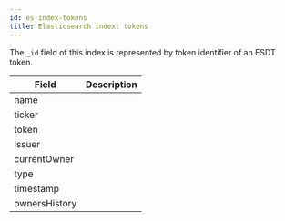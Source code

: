 ```yaml
---
id: es-index-tokens
title: Elasticsearch index: tokens
---
```


The `_id` field of this index is represented by token identifier of an ESDT token.

| Field     | Description |
|-----------|-------------|
| name    |             |
| ticker    |             |
| token    |             |
| issuer    |             |
| currentOwner    |             |
| type    |             |
| timestamp    |             |
| ownersHistory    |             |
